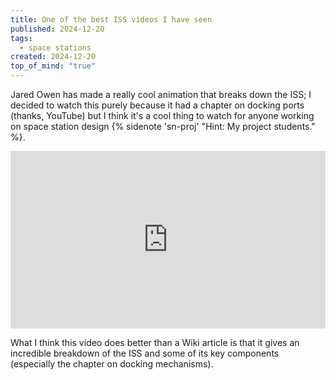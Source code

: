 ```yaml
---
title: One of the best ISS videos I have seen
published: 2024-12-20
tags:
  - space stations
created: 2024-12-20
top_of_mind: "true"
---
```

Jared Owen has made a really cool animation that breaks down the ISS; I decided to watch this
purely because it had a chapter on docking ports (thanks, YouTube) but I think it's a cool
thing to watch for anyone working on space station design {% sidenote 'sn-proj' "Hint: My project students." %}.

<div style="position: relative; padding-bottom: 56.25%; height: 0; overflow: hidden; max-width: 100%;">
    <iframe style="position: absolute; top: 0; left: 0; width: 100%; height: 100%;" src="https://www.youtube.com/embed/FhKOuxhGlmI?si=mwZJzKQXjc_DhUdS" title="YouTube video player" frameborder="0" allow="accelerometer; autoplay; clipboard-write; encrypted-media; gyroscope; picture-in-picture; web-share" allowfullscreen></iframe>
</div>

What I think this video does better than a Wiki article is that it gives an incredible breakdown of
the ISS and some of its key components (especially the chapter on docking mechanisms).
